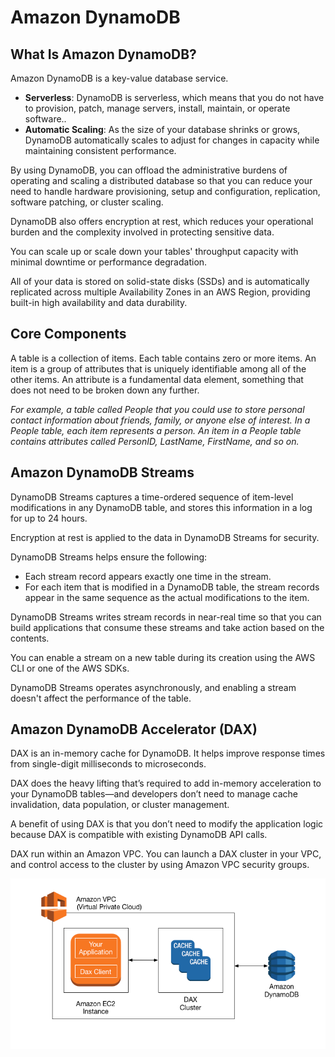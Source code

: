# Amazon DynamoDB

## What Is Amazon DynamoDB?

Amazon DynamoDB is a key-value database service.

- **Serverless**: DynamoDB is serverless, which means that you do not have to provision, patch, manage servers, install, maintain, or operate software.. 
- **Automatic Scaling**: As the size of your database shrinks or grows, DynamoDB automatically scales to adjust for changes in capacity while maintaining consistent performance. 

By using DynamoDB, you can offload the administrative burdens of operating and scaling a distributed database so that you can reduce your need to handle hardware provisioning, setup and configuration, replication, software patching, or cluster scaling.

DynamoDB also offers encryption at rest, which reduces your operational burden and the complexity involved in protecting sensitive data. 

You can scale up or scale down your tables' throughput capacity with minimal downtime or performance degradation.

All of your data is stored on solid-state disks (SSDs) and is automatically replicated across multiple Availability Zones in an AWS Region, providing built-in high availability and data durability. 


## Core Components

A table is a collection of items. Each table contains zero or more items. An item is a group of attributes that is uniquely identifiable among all of the other items. An attribute is a fundamental data element, something that does not need to be broken down any further. 

*For example, a table called People that you could use to store personal contact information about friends, family, or anyone else of interest. In a People table, each item represents a person. An item in a People table contains attributes called PersonID, LastName, FirstName, and so on.*


## Amazon DynamoDB Streams

DynamoDB Streams captures a time-ordered sequence of item-level modifications in any DynamoDB table, and stores this information in a log for up to 24 hours.

Encryption at rest is applied to the data in DynamoDB Streams for security.

DynamoDB Streams helps ensure the following:
- Each stream record appears exactly one time in the stream.
- For each item that is modified in a DynamoDB table, the stream records appear in the same sequence as the actual modifications to the item.

DynamoDB Streams writes stream records in near-real time so that you can build applications that consume these streams and take action based on the contents.

You can enable a stream on a new table during its creation using the AWS CLI or one of the AWS SDKs.

DynamoDB Streams operates asynchronously, and enabling a stream doesn't affect the performance of the table.


## Amazon DynamoDB Accelerator (DAX)

DAX is an in-memory cache for DynamoDB. It helps improve response times from single-digit milliseconds to microseconds.

DAX does the heavy lifting that’s required to add in-memory acceleration to your DynamoDB tables—and developers don’t need to manage cache invalidation, data population, or cluster management.

A benefit of using DAX is that you don’t need to modify the application logic because DAX is compatible with existing DynamoDB API calls.

DAX run within an Amazon VPC. You can launch a DAX cluster in your VPC, and control access to the cluster by using Amazon VPC security groups.

![](images/dax.png)